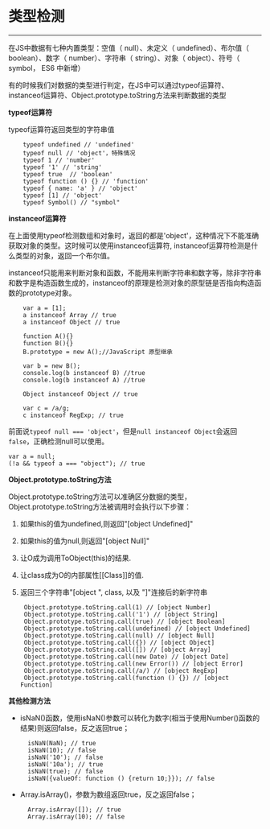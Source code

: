 # 类型检测 #


----------

在JS中数据有七种内置类型：空值（ null）、未定义（ undefined）、布尔值（ boolean）、数字（ number）、字符串（ string）、对象（ object）、符号（ symbol， ES6 中新增）

有的时候我们对数据的类型进行判定，在JS中可以通过typeof运算符、instanceof运算符、Object.prototype.toString方法来判断数据的类型

**typeof运算符**

typeof运算符返回类型的字符串值
		
		typeof undefined // 'undefined'
		typeof null // 'object'，特殊情况
		typeof 1 // 'number'
		typeof '1' // 'string'
		typeof true  // 'boolean'
		typeof function () {} // 'function'
		typeof { name: 'a' } // 'object'
		typeof [1] // 'object'
		typeof Symbol() // "symbol"

**instanceof运算符**

在上面使用typeof检测数组和对象时，返回的都是'object'，这种情况下不能准确获取对象的类型。这时候可以使用instanceof运算符, instanceof运算符检测是什么类型的对象，返回一个布尔值。  

instanceof只能用来判断对象和函数，不能用来判断字符串和数字等，除非字符串和数字是构造函数生成的，instanceof的原理是检测对象的原型链是否指向构造函数的prototype对象。

		var a = [1];
		a instanceof Array // true
		a instanceof Object // true

		function A(){} 
		function B(){} 
		B.prototype = new A();//JavaScript 原型继承
		 
		var b = new B(); 
		console.log(b instanceof B) //true 
		console.log(b instanceof A) //true

		Object instanceof Object // true

		var c = /a/g;
		c instanceof RegExp; // true

前面说`typeof null === 'object'`，但是`null instanceof Object`会返回`false`，正确检测null可以使用。

	var a = null;
	(!a && typeof a === "object"); // true

**Object.prototype.toString方法**

Object.prototype.toString方法可以准确区分数据的类型，Object.prototype.toString方法被调用时会执行以下步骤：

1. 如果this的值为undefined,则返回"[object Undefined]"
2. 如果this的值为null,则返回"[object Null]"
3. 让O成为调用ToObject(this)的结果.
4. 让class成为O的内部属性[[Class]]的值.
5. 返回三个字符串"[object ", class, 以及 "]"连接后的新字符串
		
		Object.prototype.toString.call(1) // [object Number] 
        Object.prototype.toString.call('1') // [object String] 
        Object.prototype.toString.call(true) // [object Boolean] 
        Object.prototype.toString.call(undefined) // [object Undefined] 
        Object.prototype.toString.call(null) // [object Null] 
        Object.prototype.toString.call({}) // [object Object] 
        Object.prototype.toString.call([]) // [object Array] 
        Object.prototype.toString.call(new Date) // [object Date] 
        Object.prototype.toString.call(new Error()) // [object Error] 
        Object.prototype.toString.call(/a/) // [object RegExp] 
        Object.prototype.toString.call(function () {}) // [object Function]

**其他检测方法**

- isNaN()函数，使用isNaN()参数可以转化为数字(相当于使用Number()函数的结果)则返回false，反之返回true；

		isNaN(NaN); // true
		isNaN(10); // false
		isNaN('10'); // false
		isNaN('10a'); // true
		isNaN(true); // false
		isNaN({valueOf: function () {return 10;}}); // false

- Array.isArray()，参数为数组返回true，反之返回false；

		Array.isArray([]); // true
		Array.isArray(10); // false


